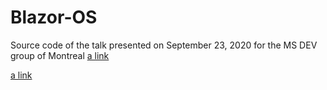 # Blazor-OS

Source code of the talk presented on September 23, 2020 for the MS DEV group of Montreal
[a link](https://www.youtube.com/watch?v=6Myoarpb5L0)

[a link](https://www.meetup.com/fr-FR/msdevmtl/events/273281133/)

